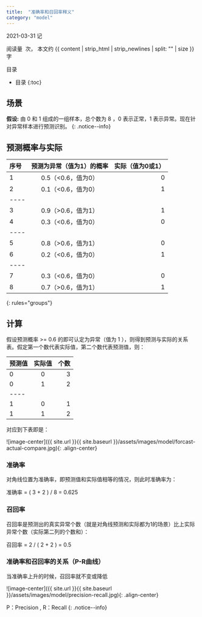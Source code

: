 ```yaml
---
title:  "准确率和召回率释义"
category: "model"
---
```


2021-03-31 记

<script async src="//busuanzi.ibruce.info/busuanzi/2.3/busuanzi.pure.mini.js">
</script>
<span id="busuanzi_container_page_pv">
  阅读量&nbsp;<span id="busuanzi_value_page_pv"></span>&nbsp;次，
</span>本文约 {{ content | strip_html | strip_newlines | split: "" | size }} 字

目录
* 目录
{:toc}

## 场景

**假设:** 由 0 和 1 组成的一组样本，总个数为 8 ，0 表示正常，1 表示异常。现在针对异常样本进行预测识别。
{: .notice--info}

## 预测概率与实际

| 序号 | 预测为异常（值为1）的概率 | 实际（值为0或1） |
|:--------|:-------:|--------:|
| 1   | 0.5（<0.6，值为0）   | 0   |
| 2   | 0.1（<0.6，值为0）   | 1   |
|----
| 3   | 0.9（>0.6，值为1）   | 1   |
| 4   | 0.3（<0.6，值为0）   | 0   |
|----
| 5   | 0.8（>0.6，值为1）   | 0   |
| 6   | 0.2（<0.6，值为0）   | 1   |
|----
| 7   | 0.3（<0.6，值为0）   | 0   |
| 8   | 0.7（>0.6，值为1）   | 1   |
{: rules="groups"}

## 计算

假设预测概率 >= 0.6 的即可认定为异常（值为 1 ），则得到预测与实际的关系表。假定第一个数代表实际值，第二个数代表预测值，则：

| 预测值 | 实际值 | 个数 |
|:--------|:-------:|--------:|
| 0   | 0   | 3   |
| 0   | 1   | 2   |
|----
| 1   | 0   | 1   |
| 1   | 1   | 2   |

对应到下表即是：

![image-center]({{ site.url }}{{ site.baseurl }}/assets/images/model/forcast-actual-compare.jpg){: .align-center}

### 准确率

对角线位置为准确率，即预测值和实际值相等的情况，则此时准确率为：

准确率 = ( 3 + 2 ) / 8 = 0.625

### 召回率

召回率是预测出的真实异常个数（就是对角线预测和实际都为1的场景）比上实际异常个数（实际第二列的个数和）：

召回率 = 2 / ( 2 + 2 ) = 0.5

### 准确率和召回率的关系（P-R曲线）

当准确率上升的时候，召回率就不变或降低

![image-center]({{ site.url }}{{ site.baseurl }}/assets/images/model/precision-recall.jpg){: .align-center}

P：Precision , R：Recall
{: .notice--info}